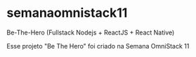 # semanaomnistack11
Be-The-Hero (Fullstack Nodejs + ReactJS + React Native)

Esse projeto "Be The Hero" foi criado na Semana OmniStack 11
